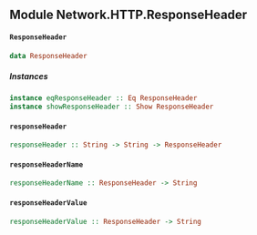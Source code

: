 ## Module Network.HTTP.ResponseHeader

#### `ResponseHeader`

``` purescript
data ResponseHeader
```

##### Instances
``` purescript
instance eqResponseHeader :: Eq ResponseHeader
instance showResponseHeader :: Show ResponseHeader
```

#### `responseHeader`

``` purescript
responseHeader :: String -> String -> ResponseHeader
```

#### `responseHeaderName`

``` purescript
responseHeaderName :: ResponseHeader -> String
```

#### `responseHeaderValue`

``` purescript
responseHeaderValue :: ResponseHeader -> String
```


